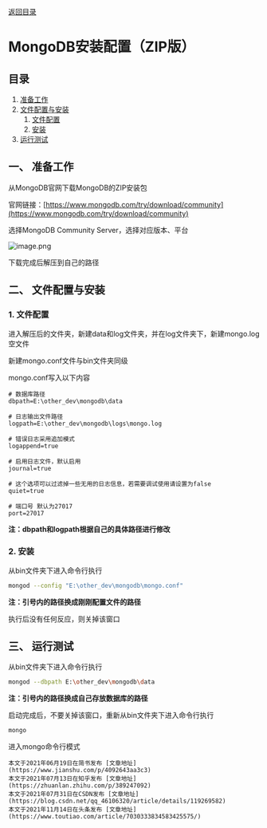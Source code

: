 [返回目录](ch0.md)

# MongoDB安装配置（ZIP版）

## 目录

1. [准备工作](#准备工作)  
2. [文件配置与安装](#文件配置与安装)  
    1. [文件配置](#文件配置)  
    2. [安装](#安装)  
3. [运行测试](#运行测试)  

## 一、 准备工作<a name="准备工作"></a>

从MongoDB官网下载MongoDB的ZIP安装包

官网链接：[https://www.mongodb.com/try/download/community](https://www.mongodb.com/try/download/community)

选择MongoDB Community Server，选择对应版本、平台

![image.png](https://cdn.jsdelivr.net/gh/13812700839/MyImageBed/article/jianshu/CAT2/ch1/ch1-1.png)

下载完成后解压到自己的路径

## 二、 文件配置与安装<a name="文件配置与安装"></a>

### 1. 文件配置<a name="文件配置"></a>

进入解压后的文件夹，新建data和log文件夹，并在log文件夹下，新建mongo.log空文件

新建mongo.conf文件与bin文件夹同级

mongo.conf写入以下内容

```
# 数据库路径
dbpath=E:\other_dev\mongodb\data  

# 日志输出文件路径
logpath=E:\other_dev\mongodb\logs\mongo.log  

# 错误日志采用追加模式
logappend=true  

# 启用日志文件，默认启用 
journal=true

# 这个选项可以过滤掉一些无用的日志信息，若需要调试使用请设置为false  
quiet=true

# 端口号 默认为27017
port=27017
```

**注：dbpath和logpath根据自己的具体路径进行修改**

### 2. 安装<a name="安装"></a>

从bin文件夹下进入命令行执行

```bash
mongod --config "E:\other_dev\mongodb\mongo.conf"
```

**注：引号内的路径换成刚刚配置文件的路径**

执行后没有任何反应，则关掉该窗口

## 三、 运行测试<a name="运行测试"></a>

从bin文件夹下进入命令行执行

```bash
mongod --dbpath E:\other_dev\mongodb\data
```

**注：引号内的路径换成自己存放数据库的路径**

启动完成后，不要关掉该窗口，重新从bin文件夹下进入命令行执行

```bash
mongo
```

进入mongo命令行模式

    本文于2021年06月19日在简书发布 [文章地址](https://www.jianshu.com/p/4092643aa3c3)  
    本文于2021年07月13日在知乎发布 [文章地址](https://zhuanlan.zhihu.com/p/389247092)  
    本文于2021年07月31日在CSDN发布 [文章地址](https://blog.csdn.net/qq_46106320/article/details/119269582)
    本文于2021年11月14日在头条发布 [文章地址](https://www.toutiao.com/article/7030333834583425575/)
